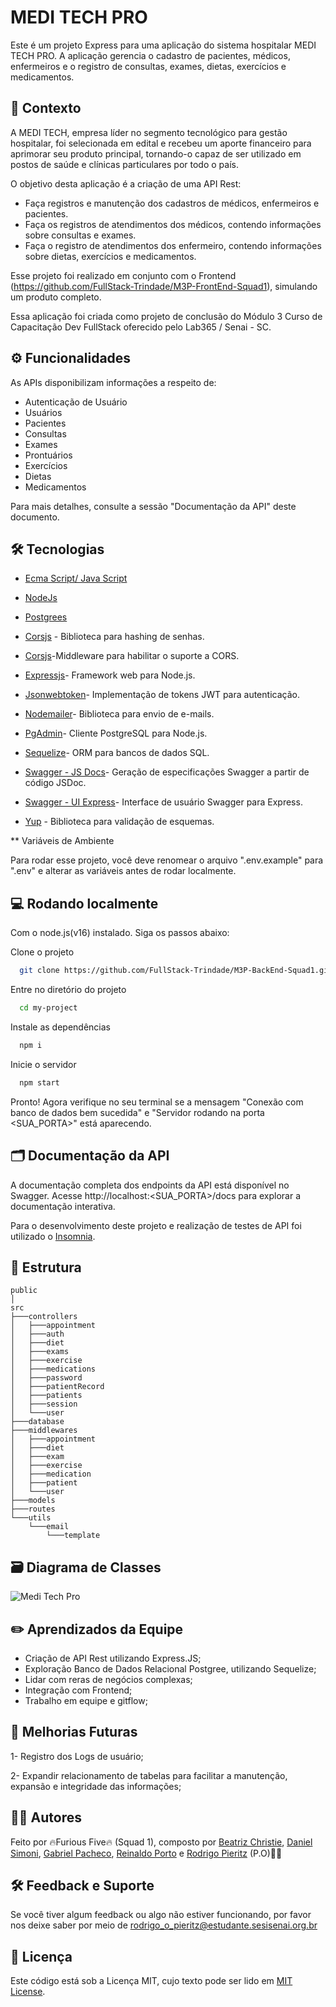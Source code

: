 
# MEDI TECH PRO

Este é um projeto Express para uma aplicação do sistema hospitalar MEDI TECH PRO. A aplicação gerencia o cadastro de pacientes, médicos, enfermeiros e o registro de consultas, exames, dietas, exercícios e medicamentos.


## 🎯 Contexto

 A MEDI TECH, empresa líder no segmento tecnológico para gestão hospitalar, foi selecionada em edital e recebeu um aporte financeiro para aprimorar seu produto principal, tornando-o capaz de ser utilizado em postos de saúde e clínicas particulares por todo o país.
 
 O objetivo desta aplicação é a criação de uma API Rest:
 - Faça registros e manutenção dos cadastros de médicos, enfermeiros e pacientes.
 - Faça os registros de atendimentos dos médicos, contendo informações sobre consultas e exames.
 - Faça o registro de atendimentos dos enfermeiro, contendo informações sobre dietas, exercícios e medicamentos.

 Esse projeto foi realizado em conjunto com o Frontend (https://github.com/FullStack-Trindade/M3P-FrontEnd-Squad1), simulando um produto completo.

 Essa aplicação foi criada como projeto de conclusão do Módulo 3 Curso de Capacitação Dev FullStack oferecido pelo Lab365 / Senai - SC.

## ⚙️ Funcionalidades

As APIs disponibilizam informações a respeito de:

- Autenticação de Usuário
- Usuários
- Pacientes
- Consultas
- Exames
- Prontuários
- Exercícios
- Dietas
- Medicamentos

Para mais detalhes, consulte a sessão "Documentação da API" deste documento.

## 🛠️ Tecnologias

- [Ecma Script/ Java Script](https://www.ecma-international.org)
- [NodeJs](https://nodejs.org)
- [Postgrees](https://www.postgresql.org)

- [Corsjs](https://www.npmjs.com/package/bcrypt) - Biblioteca para hashing de senhas.
- [Corsjs](https://www.npmjs.com/package/cors)-Middleware para habilitar o suporte a CORS.
- [Expressjs](https://expressjs.com)- Framework web para Node.js.
- [Jsonwebtoken](https://www.npmjs.com/package/jsonwebtoken)- Implementação de tokens JWT para autenticação.
- [Nodemailer](https://nodemailer.com)- Biblioteca para envio de e-mails.
- [PgAdmin](https://www.pgadmin.org)- Cliente PostgreSQL para Node.js.
- [Sequelize](https://sequelize.org)- ORM para bancos de dados SQL.
- [Swagger - JS Docs](https://swagger.io)- Geração de especificações Swagger a partir de código JSDoc.
- [Swagger - UI Express](https://swagger.io)-  Interface de usuário Swagger para Express.
- [Yup](https://www.npmjs.com/package/yup) - Biblioteca para validação de esquemas. 

** Variáveis de Ambiente

Para rodar esse projeto, você deve renomear o arquivo ".env.example" para ".env" e alterar as variáveis antes de rodar localmente.

## 💻 Rodando localmente

Com o node.js(v16) instalado. Siga os passos abaixo:

Clone o projeto

```bash
  git clone https://github.com/FullStack-Trindade/M3P-BackEnd-Squad1.git
```

Entre no diretório do projeto

```bash
  cd my-project
```

Instale as dependências

```bash
  npm i
```

Inicie o servidor

```bash
  npm start
```
Pronto! Agora verifique no seu terminal se a mensagem "Conexão com banco de dados bem sucedida" e "Servidor rodando na porta <SUA_PORTA>" está aparecendo.

## 🗂️ Documentação da API

A documentação completa dos endpoints da API está disponível no Swagger. Acesse http://localhost:<SUA_PORTA>/docs para explorar a documentação interativa.

Para o desenvolvimento deste projeto e realização de testes de API foi utilizado o [Insomnia](https://insomnia.rest/download).

## 🌲 Estrutura

```
public
│ 
src
├───controllers
│   ├───appointment
│   ├───auth
│   ├───diet
│   ├───exams
│   ├───exercise
│   ├───medications
│   ├───password
│   ├───patientRecord
│   ├───patients
│   ├───session
│   └───user
├───database
├───middlewares
│   ├───appointment
│   ├───diet
│   ├───exam
│   ├───exercise
│   ├───medication
│   ├───patient
│   └───user
├───models
├───routes
└───utils
    └───email
        └───template

```

## 🗃️ Diagrama de Classes

<img src="./public/Diagrama de Classes M3.drawio.png" alt="Medi Tech Pro">

## ✏️ Aprendizados da Equipe

- Criação de API Rest utilizando Express.JS;
- Exploração Banco de Dados Relacional Postgree, utilizando Sequelize;
- Lidar com reras de negócios complexas;
- Integração com Frontend;
- Trabalho em equipe e gitflow;

## 🚀 Melhorias Futuras

1- Registro dos Logs de usuário;

2- Expandir relacionamento de tabelas para facilitar a manutenção, expansão e integridade das informações;

## ✍🏻 Autores

Feito por 🔥Furious Five🔥 (Squad 1), composto por [Beatriz Christie](https://github.com/biachristie),  [Daniel Simoni](https://github.com/DaniSimoni), [Gabriel Pacheco](https://github.com/gabrieldelpacheco), [Reinaldo Porto](https://github.com/portexrp) e [Rodrigo Pieritz](https://github.com/rodrigopieritz) (P.O)🖐🏻

## 🛠️ Feedback e Suporte

Se você tiver algum feedback ou algo não estiver funcionando, por favor nos deixe saber por meio de rodrigo_o_pieritz@estudante.sesisenai.org.br

## 📌 Licença

Este código está sob a Licença MIT, cujo texto pode ser lido em [MIT License](https://github.com/FullStack-Trindade/M3P-BackEnd-Squad1/blob/main/LICENSE.md).